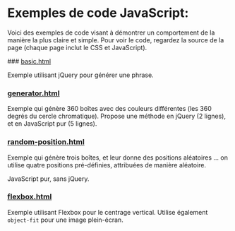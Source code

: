 <h1>Exemples de code JavaScript:</h1>

Voici des exemples de code visant à démontrer un comportement de la manière la plus claire et simple. Pour voir le code, regardez la source de la page (chaque page inclut le CSS et JavaScript).

### [basic.html](basic.html)

Exemple utilisant jQuery pour générer une phrase.

### [generator.html](generator.html)

Exemple qui génère 360 boîtes avec des couleurs différentes (les 360 degrés du cercle chromatique). Propose une méthode en jQuery (2 lignes), et en JavaScript pur (5 lignes).

### [random-position.html](random-position.html)

Exemple qui génère trois boîtes, et leur donne des positions aléatoires ... on utilise quatre positions pré-définies, attribuées de manière aléatoire.

JavaScript pur, sans jQuery.

### [flexbox.html](flexbox.html)

Exemple utilisant Flexbox pour le centrage vertical. Utilise également `object-fit` pour une image plein-écran.

